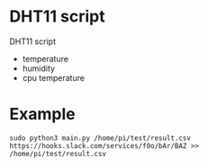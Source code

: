 # DHT11 script
DHT11 script

- temperature
- humidity
- cpu temperature

# Example

```
sudo python3 main.py /home/pi/test/result.csv https://hooks.slack.com/services/f0o/bAr/BAZ >> /home/pi/test/result.csv
```
